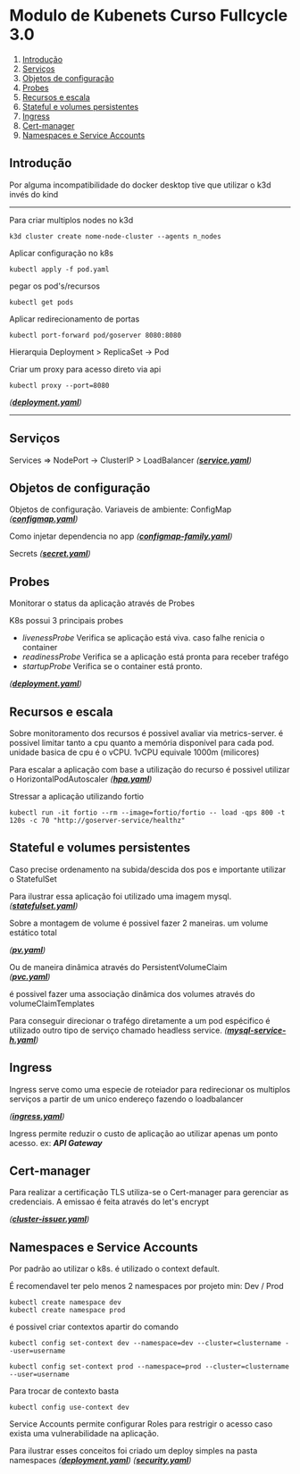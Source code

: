 # Modulo de Kubenets Curso Fullcycle 3.0

1. [Introdução](#introducao) 
2. [Serviços](#service) 
3. [Objetos de configuração](#config) 
4. [Probes](#probes) 
5. [Recursos e escala](#hpa) 
6. [Stateful e volumes persistentes](#volumes) 
7. [Ingress](#ingress) 
8. [Cert-manager](#tls) 
9. [Namespaces e Service Accounts](#ns) 

## Introdução <a id="introducao"></a>

Por alguma incompatibilidade do docker desktop tive que utilizar o k3d invés do kind

---

Para criar multiplos nodes no k3d

```
k3d cluster create nome-node-cluster --agents n_nodes
```

Aplicar configuração no k8s

```
kubectl apply -f pod.yaml
```

pegar os pod's/recursos
```
kubectl get pods
```
Aplicar redirecionamento de portas
```
kubectl port-forward pod/goserver 8080:8080
```
Hierarquia
Deployment > ReplicaSet -> Pod

Criar um proxy para acesso direto via api
```
kubectl proxy --port=8080
```

_(**[deployment.yaml](k8s/deployment.yaml)**)_

------ 

## Serviços <a id="service"></a>


Services => NodePort -> ClusterIP > LoadBalancer
_(**[service.yaml](k8s/service.yaml)**)_


## Objetos de configuração <a id="config"></a>

Objetos de configuração. Variaveis de ambiente: ConfigMap 
_(**[configmap.yaml](k8s/configmap.yaml)**)_


Como injetar dependencia no app
_(**[configmap-family.yaml](k8s/configmap-family.yaml)**)_

Secrets  _(**[secret.yaml](k8s/secret.yaml)**)_




## Probes <a id="probes"></a>

Monitorar o status da aplicação através de Probes

K8s possui 3 principais probes 
- _livenessProbe_
Verifica se aplicação está viva. caso falhe renicia o container
- _readinessProbe_
Verifica se a aplicação está pronta para receber trafégo
- _startupProbe_
Verifica se o container está pronto.

_(**[deployment.yaml](k8s/deployment.yaml)**)_


## Recursos e escala <a id="hpa"></a>

Sobre monitoramento dos recursos é possivel avaliar via metrics-server.
é possivel limitar tanto a cpu quanto a memória disponível para cada pod. unidade basica de cpu é o vCPU. 1vCPU equivale 1000m (milicores)

Para escalar a aplicação com base a utilização do recurso é possivel utilizar o HorizontalPodAutoscaler
_(**[hpa.yaml](k8s/hpa.yaml)**)_


Stressar a aplicação utilizando fortio
```
kubectl run -it fortio --rm --image=fortio/fortio -- load -qps 800 -t 120s -c 70 "http://goserver-service/healthz"
```

## Stateful e volumes persistentes <a id="volumes"></a>

Caso precise ordenamento na subida/descida dos pos e importante utilizar o StatefulSet

Para ilustrar essa aplicação foi utilizado uma imagem mysql. 
_(**[statefulset.yaml](k8s/statefulset.yaml)**)_


Sobre a montagem de volume é possivel fazer 2 maneiras. um volume estático total 

_(**[pv.yaml](k8s/pv.yaml)**)_

Ou de maneira dinâmica através do PersistentVolumeClaim  
_(**[pvc.yaml](k8s/pvc.yaml)**)_

é possivel fazer uma associação dinâmica dos volumes através do volumeClaimTemplates


Para conseguir direcionar o trafégo diretamente a um pod espécifico é utilizado outro tipo de serviço chamado headless service.
_(**[mysql-service-h.yaml](k8s/mysql-service-h.yaml)**)_

## Ingress <a id="ingress"></a>

Ingress serve como uma especie de roteiador para redirecionar os multiplos serviços a partir de um unico endereço fazendo o loadbalancer 

_(**[ingress.yaml](k8s/ingress.yaml)**)_

Ingress permite reduzir o custo de aplicação ao utilizar apenas um ponto acesso. ex: _**API Gateway**_


## Cert-manager <a id="tls"></a>
Para realizar a certificação TLS utiliza-se o Cert-manager para gerenciar as credenciais. A emissao é feita através do let's encrypt


_(**[cluster-issuer.yaml](k8s/cluster-issuer.yaml)**)_

## Namespaces e Service Accounts <a id="ns"></a>

Por padrão ao utilizar o k8s. é utilizado o context default.

É recomendavel ter pelo menos 2 namespaces por projeto min: Dev / Prod

```
kubectl create namespace dev
kubectl create namespace prod
```

é possivel criar contextos apartir do comando

```
kubectl config set-context dev --namespace=dev --cluster=clustername --user=username

kubectl config set-context prod --namespace=prod --cluster=clustername --user=username
```

Para trocar de contexto basta 

```
kubectl config use-context dev
```

Service Accounts permite configurar Roles para restrigir o acesso caso exista uma vulnerabilidade na aplicação.

Para ilustrar esses conceitos foi criado um deploy simples na pasta namespaces
_(**[deployment.yaml](k8s/namespaces/deployment.yaml)**)_
_(**[security.yaml](k8s/namespaces/security.yaml)**)_
